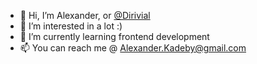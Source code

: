 - 👋 Hi, I’m Alexander, or [@Dirivial](https://github.com/Dirivial)
- 👀 I’m interested in a lot :)
- 🌱 I’m currently learning frontend development
- 📫 You can reach me @ Alexander.Kadeby@gmail.com

<!---
Dirivial/Dirivial is a ✨ special ✨ repository because its `README.md` (this file) appears on your GitHub profile.
You can click the Preview link to take a look at your changes.
--->

